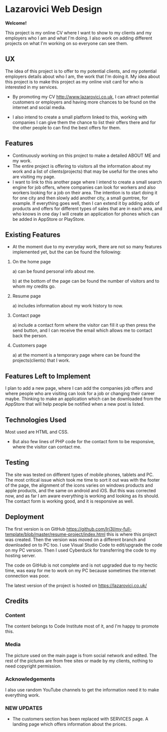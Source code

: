 # Lazarovici Web Design

**Welcome!**

This project is my online CV  where I want to show to my clients and my employers who I am and what I'm doing. I also work on adding different projects on what I'm working on so everyone can see them.

## UX

The idea of this project is to offer to my potential clients, and my potential employers details about who I am, the work that I'm doing it. My idea about this project is to make this project as my online visit card for who is interested in my services.

* By promoting my CV http://www.lazarovici.co.uk, I can attract potential customers or employers and having more chances to be found on the internet and social media.

* I also intend to create a small platform linked to this, working with companies I can give them the chance to list their offers there and for the other people to can find the best offers for them.


## Features 

* Continuously working on this project to make a detailed ABOUT ME and my work.
* The entire project is offering to visitors all the information about my work and a list of clients(projects) that may be useful for the ones who are visiting my page.
* I want to link to this another page where I intend to create a small search engine for job offers, where companies can look for workers and also workers looking for a job on their area. The intention is to start doing it for one city 
  and then slowly add another city, a small gumtree, for example. If everything goes well, then I can extend it by adding adds of products and offers for different types of sales that are in each area, and who knows in one day I will 
  create an application for phones which can be added in AppStore or PlayStore.

## Existing Features

* At the moment due to my everyday work, there are not so many features implemented yet, but the can be found the following:
1. On the home page 

	a) can be found personal info about me. 

	b) at the bottom of the page can be found the number of visitors and to whom my credits go. 
2. Resume page
	
    a) includes information about my work history to now.
3. Contact page 
	
    a) include a contact form where the visitor can fill it up then press the send button, and I can receive the email which allows me to contact back the person.
4. Customers page

	a) at the moment is a temporary page where can be found the projects(clients) that I work.			 

## Features Left to Implement

I plan to add a new page, where I can add the companies job offers and where people who are visiting can look for a job or changing their career maybe.
Thinking to make an application which can be downloaded from the AppStore that will help people be notified when a new post is listed.

## Technologies Used
Most used are HTML and CSS. 
* But also few lines of PHP code for the contact form to be responsive,  where the visitor can contact me. 
 
 ## Testing

The site was tested on different types of mobile phones, tablets and PC. The most critical issue which took me time to sort it out was with the footer of the page, the alignment of the icons varies on windows products and apple products, and the same on android and iOS. 
But this was corrected now, and as far I am aware everything is working and looking as its should.
The contact form is working good, and it is responsive as well. 

## Deployment
The first version is on GitHub https://github.com/Iri3l/my-full-template/blob/master/resume-project/index.html this is where this project was created. 
Then the version was moved on a different branch and downloaded on to PC too. 
I use Visual Studio Code to edit/upgrade the code on my PC version. Then I used Cyberduck for transferring the code to my hosting server.

The code on GitHub is not complete and is not upgraded due to my hectic time, was easy for me to work on my PC because sometimes the internet connection was poor.

The latest version of the project is hosted on https://lazarovici.co.uk/ 

## Credits

### Content
 The content belongs to Code Institute most of it, and I'm happy to promote this.

### Media
The picture used on the main page is from social network and edited. The rest of the pictures are from free sites or made by my clients, nothing to need copyright permission.

### Acknowledgements
I also use random YouTube channels to get the information need it to make everything work.


### NEW UPDATES

* The customers section has been replaced with SERVICES page. A landing page which offers information about the prices.


